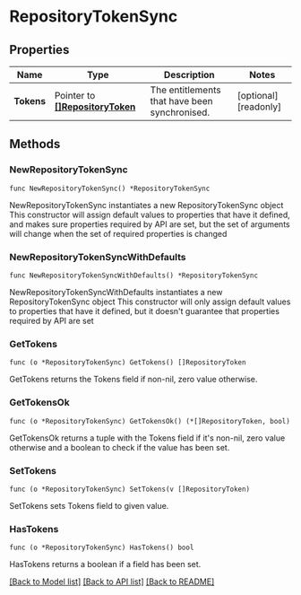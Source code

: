 # RepositoryTokenSync

## Properties

Name | Type | Description | Notes
------------ | ------------- | ------------- | -------------
**Tokens** | Pointer to [**[]RepositoryToken**](RepositoryToken.md) | The entitlements that have been synchronised. | [optional] [readonly] 

## Methods

### NewRepositoryTokenSync

`func NewRepositoryTokenSync() *RepositoryTokenSync`

NewRepositoryTokenSync instantiates a new RepositoryTokenSync object
This constructor will assign default values to properties that have it defined,
and makes sure properties required by API are set, but the set of arguments
will change when the set of required properties is changed

### NewRepositoryTokenSyncWithDefaults

`func NewRepositoryTokenSyncWithDefaults() *RepositoryTokenSync`

NewRepositoryTokenSyncWithDefaults instantiates a new RepositoryTokenSync object
This constructor will only assign default values to properties that have it defined,
but it doesn't guarantee that properties required by API are set

### GetTokens

`func (o *RepositoryTokenSync) GetTokens() []RepositoryToken`

GetTokens returns the Tokens field if non-nil, zero value otherwise.

### GetTokensOk

`func (o *RepositoryTokenSync) GetTokensOk() (*[]RepositoryToken, bool)`

GetTokensOk returns a tuple with the Tokens field if it's non-nil, zero value otherwise
and a boolean to check if the value has been set.

### SetTokens

`func (o *RepositoryTokenSync) SetTokens(v []RepositoryToken)`

SetTokens sets Tokens field to given value.

### HasTokens

`func (o *RepositoryTokenSync) HasTokens() bool`

HasTokens returns a boolean if a field has been set.


[[Back to Model list]](../README.md#documentation-for-models) [[Back to API list]](../README.md#documentation-for-api-endpoints) [[Back to README]](../README.md)


